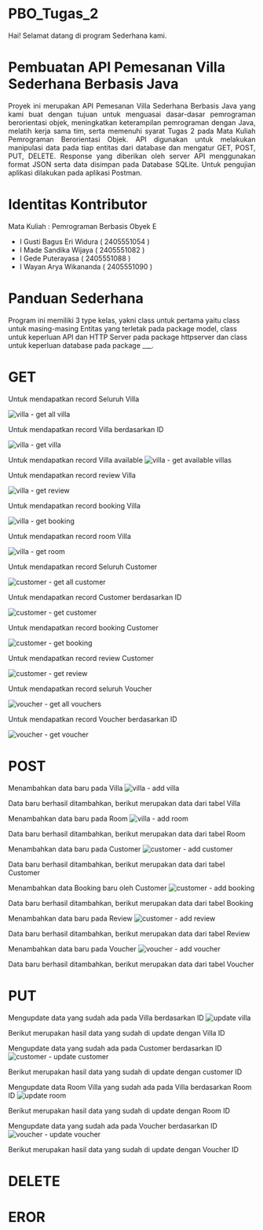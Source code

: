 # PBO_Tugas_2
Hai! Selamat datang di program Sederhana kami.

# Pembuatan API Pemesanan Villa Sederhana Berbasis Java
<div align="justify">Proyek ini merupakan API Pemesanan Villa Sederhana Berbasis Java yang kami buat dengan tujuan untuk menguasai dasar-dasar pemrograman berorientasi objek, meningkatkan keterampilan pemrograman dengan Java, melatih kerja sama tim, serta memenuhi syarat Tugas 2 pada Mata Kuliah Pemrograman Berorientasi Objek. API digunakan untuk melakukan manipulasi data pada tiap entitas dari database dan mengatur GET, POST, PUT, DELETE. Response yang diberikan oleh server API menggunakan format JSON serta data disimpan pada Database SQLite. Untuk pengujian aplikasi dilakukan pada aplikasi Postman.</div>

# Identitas Kontributor
Mata Kuliah : Pemrograman Berbasis Obyek E 
- I Gusti Bagus Eri Widura  ( 2405551054 ) 
- I Made Sandika Wijaya	    ( 2405551082 ) 
- I Gede Puterayasa	        ( 2405551088 ) 
- I Wayan Arya Wikananda    ( 2405551090 )

# Panduan Sederhana
Program ini memiliki 3 type kelas, yakni class untuk pertama yaitu class untuk masing-masing Entitas yang terletak pada package model, class untuk keperluan API dan HTTP Server pada package httpserver dan class untuk keperluan database pada package ___.

# GET
Untuk mendapatkan record Seluruh Villa

![villa - get all villa](https://github.com/user-attachments/assets/c294f6ab-e504-40ca-b612-1ce398929faf)

Untuk mendapatkan record Villa berdasarkan ID

![villa - get villa](https://github.com/user-attachments/assets/fbb18580-a900-416a-b2d3-9b05e2f111c3)

Untuk mendapatkan record Villa available
![villa - get available villas](https://github.com/user-attachments/assets/b80c872e-73cc-4b8a-a57e-e839ca452ba9)

Untuk mendapatkan record review Villa

![villa - get review](https://github.com/user-attachments/assets/ea5b69e0-7e84-4a68-a92d-6c60e6aebff2)

Untuk mendapatkan record booking Villa

![villa - get booking](https://github.com/user-attachments/assets/cd14660a-e6d5-4bb9-b454-789faebc570b)

Untuk mendapatkan record room Villa

![villa - get room](https://github.com/user-attachments/assets/150bb4a4-db00-4d6f-a05e-11f1272c256b)

Untuk mendapatkan record Seluruh Customer

![customer - get all customer](https://github.com/user-attachments/assets/91d026c2-107f-47f8-97d5-6d5bb1250386)

Untuk mendapatkan record Customer berdasarkan ID

![customer - get customer](https://github.com/user-attachments/assets/9989a560-60bf-48c1-a4c3-b75997d72418)

Untuk mendapatkan record booking Customer

![customer - get booking](https://github.com/user-attachments/assets/c7587214-de5a-40e0-b2d0-bd912d4bdc28)

Untuk mendapatkan record review Customer

![customer - get review](https://github.com/user-attachments/assets/9f1e245f-bd73-45aa-9513-a5f16a8a3310)

Untuk mendapatkan record seluruh Voucher

![voucher - get all vouchers](https://github.com/user-attachments/assets/98f1d078-0e50-4ae3-b951-3dd7dd49ea39)

Untuk mendapatkan record Voucher berdasarkan ID

![voucher - get voucher](https://github.com/user-attachments/assets/78bfcccf-8f66-4bac-83c4-ee6a0b22e00b)


# POST
Menambahkan data baru pada Villa
![villa - add villa](https://github.com/user-attachments/assets/b324fc91-89c3-420f-af5a-3585b1bbfa40)

Data baru berhasil ditambahkan, berikut merupakan data dari tabel Villa


Menambahkan data baru pada Room
![villa - add room](https://github.com/user-attachments/assets/a7771291-db33-4db3-98c1-835ba7da3c53)

Data baru berhasil ditambahkan, berikut merupakan data dari tabel Room


Menambahkan data baru pada Customer
![customer - add customer](https://github.com/user-attachments/assets/27b2ba73-daf0-4149-ac26-dc13dbac4f1f)

Data baru berhasil ditambahkan, berikut merupakan data dari tabel Customer


Menambahkan data Booking baru oleh Customer
![customer - add booking](https://github.com/user-attachments/assets/6768b765-14c2-4964-b6b7-992a39ed4c6e)

Data baru berhasil ditambahkan, berikut merupakan data dari tabel Booking


Menambahkan data baru pada Review
![customer - add review](https://github.com/user-attachments/assets/2dc58f34-ebee-4dfd-89c2-83007c1f2626)

Data baru berhasil ditambahkan, berikut merupakan data dari tabel Review


Menambahkan data baru pada Voucher
![voucher - add voucher](https://github.com/user-attachments/assets/032c1a64-e093-4391-96ea-b78d189d9af2)

Data baru berhasil ditambahkan, berikut merupakan data dari tabel Voucher


# PUT
Mengupdate data yang sudah ada pada Villa berdasarkan ID 
![update villa](https://github.com/user-attachments/assets/803d8ae7-03d3-4283-9dd7-5231ded72c20)


Berikut merupakan hasil data yang sudah di update dengan Villa ID

Mengupdate data yang sudah ada pada Customer berdasarkan ID
![customer - update customer](https://github.com/user-attachments/assets/979fad1d-ea1f-478a-b39e-751c5988a376)

Berikut merupakan hasil data yang sudah di update dengan customer ID

Mengupdate data Room Villa yang sudah ada pada Villa berdasarkan Room ID
![update room](https://github.com/user-attachments/assets/17fff1eb-9fdb-419c-8840-b4856378b546)


Berikut merupakan hasil data yang sudah di update dengan Room ID 

Mengupdate data yang sudah ada pada Voucher berdasarkan ID
![voucher - update voucher](https://github.com/user-attachments/assets/ff3280a5-ea06-427d-a508-38389478f5b7)

Berikut merupakan hasil data yang sudah di update dengan Voucher ID

# DELETE

# EROR
